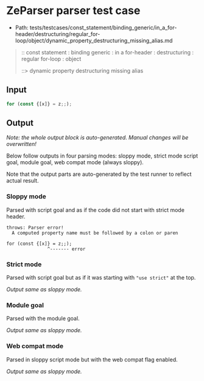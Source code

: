 # ZeParser parser test case

- Path: tests/testcases/const_statement/binding_generic/in_a_for-header/destructuring/regular_for-loop/object/dynamic_property_destructuring_missing_alias.md

> :: const statement : binding generic : in a for-header : destructuring : regular for-loop : object
>
> ::> dynamic property destructuring missing alias

## Input

`````js
for (const {[x]} = z;;);
`````

## Output

_Note: the whole output block is auto-generated. Manual changes will be overwritten!_

Below follow outputs in four parsing modes: sloppy mode, strict mode script goal, module goal, web compat mode (always sloppy).

Note that the output parts are auto-generated by the test runner to reflect actual result.

### Sloppy mode

Parsed with script goal and as if the code did not start with strict mode header.

`````
throws: Parser error!
  A computed property name must be followed by a colon or paren

for (const {[x]} = z;;);
               ^------- error
`````

### Strict mode

Parsed with script goal but as if it was starting with `"use strict"` at the top.

_Output same as sloppy mode._

### Module goal

Parsed with the module goal.

_Output same as sloppy mode._

### Web compat mode

Parsed in sloppy script mode but with the web compat flag enabled.

_Output same as sloppy mode._
